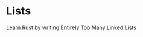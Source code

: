 # Lists

[Learn Rust by writing Entirely Too Many Linked Lists](https://github.com/rust-unofficial/too-many-lists)